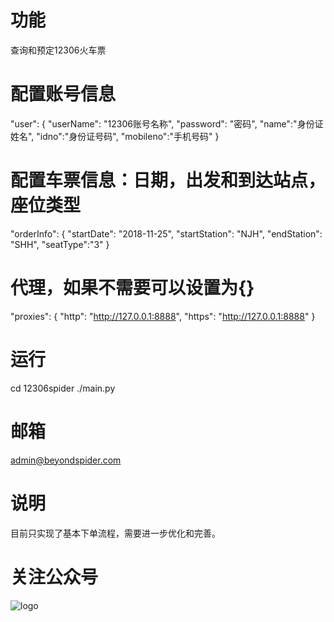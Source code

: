 # 功能
查询和预定12306火车票

# 配置账号信息
"user": {
    "userName": "12306账号名称",
    "password": "密码",
    "name":"身份证姓名",
    "idno":"身份证号码",
    "mobileno":"手机号码"
}

# 配置车票信息：日期，出发和到达站点，座位类型
"orderInfo": {
    "startDate": "2018-11-25",
    "startStation": "NJH",
    "endStation": "SHH",
    "seatType":"3"
}

# 代理，如果不需要可以设置为{}
"proxies": {
    "http": "http://127.0.0.1:8888",
    "https": "http://127.0.0.1:8888"
}

# 运行
cd 12306spider
./main.py

# 邮箱
admin@beyondspider.com

# 说明
目前只实现了基本下单流程，需要进一步优化和完善。

# 关注公众号
![logo](https://github.com/beyondspider/12306spider/master/logo.gif)
